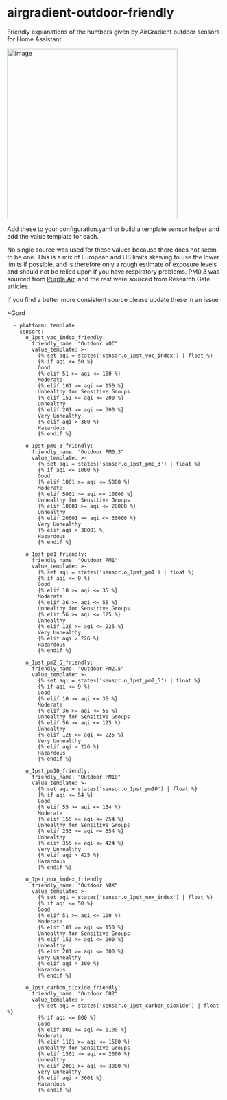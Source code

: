 # airgradient-outdoor-friendly
Friendly explanations of the numbers given by AirGradient outdoor sensors for Home Assistant.

<img width="397" alt="image" src="https://github.com/user-attachments/assets/f425310e-c44c-4d5e-ba92-ee379d555334">

Add these to your configuration.yaml or build a template sensor helper and add the value template for each.

No single source was used for these values because there does not seem to be one. This is a mix of European and US limits skewing to use the lower limits if possible, and is therefore only a rough estimate of exposure levels and should not be relied upon if you have respiratory problems. PM0.3 was sourced from [Purple Air](https://community.purpleair.com/t/raw-sensor-data-layers/156), and the rest were sourced from Research Gate articles.

If you find a better more consistent source please update these in an issue.

~Gord

```
  - platform: template
    sensors:
      o_1pst_voc_index_friendly:
        friendly_name: "Outdoor VOC"
        value_template: >-
          {% set aqi = states('sensor.o_1pst_voc_index') | float %}
          {% if aqi <= 50 %} 
          Good
          {% elif 51 >= aqi <= 100 %}
          Moderate
          {% elif 101 >= aqi <= 150 %}
          Unhealthy for Sensitive Groups
          {% elif 151 >= aqi <= 200 %}
          Unhealthy
          {% elif 201 >= aqi <= 300 %}
          Very Unhealthy
          {% elif aqi > 300 %} 
          Hazardous
          {% endif %}

      o_1pst_pm0_3_friendly:
        friendly_name: "Outdoor PM0.3"
        value_template: >-
          {% set aqi = states('sensor.o_1pst_pm0_3') | float %}
          {% if aqi <= 1000 %} 
          Good
          {% elif 1001 >= aqi <= 5000 %}
          Moderate
          {% elif 5001 >= aqi <= 10000 %}
          Unhealthy for Sensitive Groups
          {% elif 10001 >= aqi <= 20000 %}
          Unhealthy
          {% elif 20001 >= aqi <= 30000 %}
          Very Unhealthy
          {% elif aqi > 30001 %} 
          Hazardous
          {% endif %}

      o_1pst_pm1_friendly:
        friendly_name: "Outdoor PM1"
        value_template: >-
          {% set aqi = states('sensor.o_1pst_pm1') | float %}
          {% if aqi <= 9 %} 
          Good
          {% elif 10 >= aqi <= 35 %}
          Moderate
          {% elif 36 >= aqi <= 55 %}
          Unhealthy for Sensitive Groups
          {% elif 56 >= aqi <= 125 %}
          Unhealthy
          {% elif 126 >= aqi <= 225 %}
          Very Unhealthy
          {% elif aqi > 226 %} 
          Hazardous
          {% endif %}

      o_1pst_pm2_5_friendly:
        friendly_name: "Outdoor PM2.5"
        value_template: >-
          {% set aqi = states('sensor.o_1pst_pm2_5') | float %}
          {% if aqi <= 9 %} 
          Good
          {% elif 10 >= aqi <= 35 %}
          Moderate
          {% elif 36 >= aqi <= 55 %}
          Unhealthy for Sensitive Groups
          {% elif 56 >= aqi <= 125 %}
          Unhealthy
          {% elif 126 >= aqi <= 225 %}
          Very Unhealthy
          {% elif aqi > 226 %} 
          Hazardous
          {% endif %}

      o_1pst_pm10_friendly:
        friendly_name: "Outdoor PM10"
        value_template: >-
          {% set aqi = states('sensor.o_1pst_pm10') | float %}
          {% if aqi <= 54 %} 
          Good
          {% elif 55 >= aqi <= 154 %}
          Moderate
          {% elif 155 >= aqi <= 254 %}
          Unhealthy for Sensitive Groups
          {% elif 255 >= aqi <= 354 %}
          Unhealthy
          {% elif 355 >= aqi <= 424 %}
          Very Unhealthy
          {% elif aqi > 425 %} 
          Hazardous
          {% endif %}

      o_1pst_nox_index_friendly:
        friendly_name: "Outdoor NOX"
        value_template: >-
          {% set aqi = states('sensor.o_1pst_nox_index') | float %}
          {% if aqi <= 50 %} 
          Good
          {% elif 51 >= aqi <= 100 %}
          Moderate
          {% elif 101 >= aqi <= 150 %}
          Unhealthy for Sensitive Groups
          {% elif 151 >= aqi <= 200 %}
          Unhealthy
          {% elif 201 >= aqi <= 300 %}
          Very Unhealthy
          {% elif aqi > 300 %} 
          Hazardous
          {% endif %}

      o_1pst_carbon_dioxide_friendly:
        friendly_name: "Outdoor CO2"
        value_template: >-
          {% set aqi = states('sensor.o_1pst_carbon_dioxide') | float %}
          {% if aqi <= 800 %} 
          Good
          {% elif 801 >= aqi <= 1100 %}
          Moderate
          {% elif 1101 >= aqi <= 1500 %}
          Unhealthy for Sensitive Groups
          {% elif 1501 >= aqi <= 2000 %}
          Unhealthy
          {% elif 2001 >= aqi <= 3000 %}
          Very Unhealthy
          {% elif aqi > 3001 %} 
          Hazardous
          {% endif %}

```
